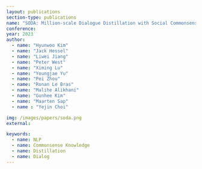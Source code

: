 ```yaml
---
layout: publications
section-type: publications
name: "SODA: Million-scale Dialogue Distillation with Social Commonsense Contextualization"
conference:
year: 2023
author:
  - name: "Hyunwoo Kim"
  - name: "Jack Hessel"
  - name: "Liwei Jiang"
  - name: "Peter West"
  - name: "Ximing Lu"
  - name: "Youngjae Yu"
  - name: "Pei Zhou"
  - name: "Ronan Le Bras"
  - name: "Malihe Alikhani"
  - name: "Gunhee Kim"
  - name: "Maarten Sap"
  - name : "Yejin Choi"

img: /images/papers/soda.png
external:

keywords:
  - name: NLP
  - name: Commonsense Knowledge
  - name: Distillation  
  - name: Dialog
---
```

